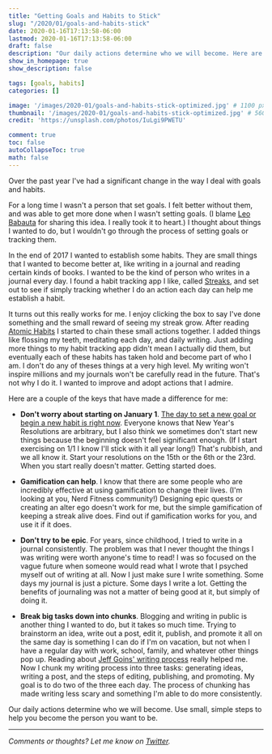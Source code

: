 ```yaml
---
title: "Getting Goals and Habits to Stick"
slug: "/2020/01/goals-and-habits-stick"
date: 2020-01-16T17:13:58-06:00
lastmod: 2020-01-16T17:13:58-06:00
draft: false
description: "Our daily actions determine who we will become. Here are some of the things I've learned about building better habits."
show_in_homepage: true
show_description: false

tags: [goals, habits]
categories: []

image: '/images/2020-01/goals-and-habits-stick-optimized.jpg' # 1100 px width
thumbnail: '/images/2020-01/goals-and-habits-stick-optimized.jpg' # 560x170 px for preview image
credit: 'https://unsplash.com/photos/IuLgi9PWETU'

comment: true
toc: false
autoCollapseToc: true
math: false
---
```

Over the past year I've had a significant change in the way I deal with goals and habits. <!--more-->

For a long time I wasn't a person that set goals. I felt better without them, and was able to get more done when I wasn't setting goals. (I blame [Leo Babauta](https://www.youtube.com/watch?v=wC4tSem76vA) for sharing this idea. I really took it to heart.) I thought about things I wanted to do, but I wouldn't go through the process of setting goals or tracking them.

In the end of 2017 I wanted to establish some habits. They are small things that I wanted to become better at, like writing in a journal and reading certain kinds of books. I wanted to be the kind of person who writes in a journal every day. I found a habit tracking app I like, called [Streaks](https://streaksapp.com/), and set out to see if simply tracking whether I do an action each day can help me establish a habit.

It turns out this really works for me. I enjoy clicking the box to say I've done something and the small reward of seeing my streak grow. After reading [Atomic Habits](https://jamesclear.com/atomic-habits) I started to chain these small actions together. I added things like flossing my teeth, meditating each day, and daily writing. Just adding more things to my habit tracking app didn't mean I actually did them, but eventually each of these habits has taken hold and become part of who I am. I don't do any of theses things at a very high level. My writing won't inspire millions and my journals won't be carefully read in the future. That's not why I do it. I wanted to improve and adopt actions that I admire.

Here are a couple of the keys that have made a difference for me:

- **Don't worry about starting on January 1**. [The day to set a new goal or begin a new habit is right now](https://chrisguillebeau.com/start-your-resolutions-on-january-6/). Everyone knows that New Year's Resolutions are arbitrary, but I also think we sometimes don't start new things because the beginning doesn't feel significant enough. (If I start exercising on 1/1 I know I'll stick with it all year long!) That's rubbish, and we all know it. Start your resolutions on the 15th or the 6th or the 23rd. When you start really doesn't matter. Getting started does.

- **Gamification can help**. I know that there are some people who are incredibly effective at using gamification to change their lives. (I'm looking at you, Nerd Fitness community!) Designing epic quests or creating an alter ego doesn't work for me, but the simple gamification of keeping a streak alive does. Find out if gamification works for you, and use it if it does.

- **Don't try to be epic**. For years, since childhood, I tried to write in a journal consistently. The problem was that I never thought the things I was writing were worth anyone's time to read! I was so focused on the vague future when someone would read what I wrote that I psyched myself out of writing at all. Now I just make sure I write something. Some days my journal is just a picture. Some days I write a lot. Getting the benefits of journaling was not a matter of being good at it, but simply of doing it.

- **Break big tasks down into chunks**. Blogging and writing in public is another thing I wanted to do, but it takes so much time. Trying to brainstorm an idea, write out a post, edit it, publish, and promote it all on the same day is something I can do if I'm on vacation, but not when I have a regular day with work, school, family, and whatever other things pop up. Reading about [Jeff Goins' writing process](https://medium.com/@jeffgoins/the-secret-to-developing-a-regular-writing-habit-500-words-per-day-fe047d0b8ac0) really helped me. Now I chunk my writing process into three tasks: generating ideas, writing a post, and the steps of editing, publishing, and promoting. My goal is to do two of the three each day. The process of chunking has made writing less scary and something I'm able to do more consistently.

Our daily actions determine who we will become. Use small, simple steps to help you become the person you want to be.

---

*Comments or thoughts? Let me know on [Twitter](https://twitter.com/adamtervort/).*
